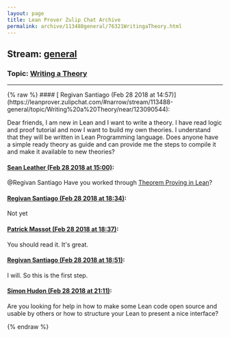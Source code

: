 ```yaml
---
layout: page
title: Lean Prover Zulip Chat Archive 
permalink: archive/113488general/76321WritingaTheory.html
---
```


## Stream: [general](https://leanprover-community.github.io/archive/113488general/index.html)
### Topic: [Writing a Theory](https://leanprover-community.github.io/archive/113488general/76321WritingaTheory.html)

---

<base href="https://leanprover.zulipchat.com">
{% raw %}
#### [ Regivan Santiago (Feb 28 2018 at 14:57)](https://leanprover.zulipchat.com/#narrow/stream/113488-general/topic/Writing%20a%20Theory/near/123090544):
<p>Dear friends, I am new in Lean and I want to write a theory. I have read logic and proof tutorial and now I want to build my own theories. I understand that they will be written in Lean Programming language. Does anyone have a simple ready theory as guide and can provide me the steps to compile it and make it available to new theories?</p>

#### [ Sean Leather (Feb 28 2018 at 15:00)](https://leanprover.zulipchat.com/#narrow/stream/113488-general/topic/Writing%20a%20Theory/near/123090651):
<p><span class="user-mention" data-user-email="regivan@dimap.ufrn.br" data-user-id="110185">@Regivan Santiago</span> Have you worked through <a href="https://leanprover.github.io/theorem_proving_in_lean/" target="_blank" title="https://leanprover.github.io/theorem_proving_in_lean/">Theorem Proving in Lean</a>?</p>

#### [ Regivan Santiago (Feb 28 2018 at 18:34)](https://leanprover.zulipchat.com/#narrow/stream/113488-general/topic/Writing%20a%20Theory/near/123098830):
<p>Not yet</p>

#### [ Patrick Massot (Feb 28 2018 at 18:37)](https://leanprover.zulipchat.com/#narrow/stream/113488-general/topic/Writing%20a%20Theory/near/123098927):
<p>You should read it. It's great.</p>

#### [ Regivan Santiago (Feb 28 2018 at 18:51)](https://leanprover.zulipchat.com/#narrow/stream/113488-general/topic/Writing%20a%20Theory/near/123099455):
<p>I will. So this is the first step.</p>

#### [ Simon Hudon (Feb 28 2018 at 21:11)](https://leanprover.zulipchat.com/#narrow/stream/113488-general/topic/Writing%20a%20Theory/near/123105601):
<p>Are you looking for help in how to make some Lean code open source and usable by others or how to structure your Lean to present a nice interface?</p>


{% endraw %}
